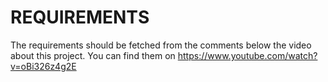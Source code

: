 # REQUIREMENTS

The requirements should be fetched from the comments below the video about this project. You can find them on https://www.youtube.com/watch?v=oBi326z4g2E
